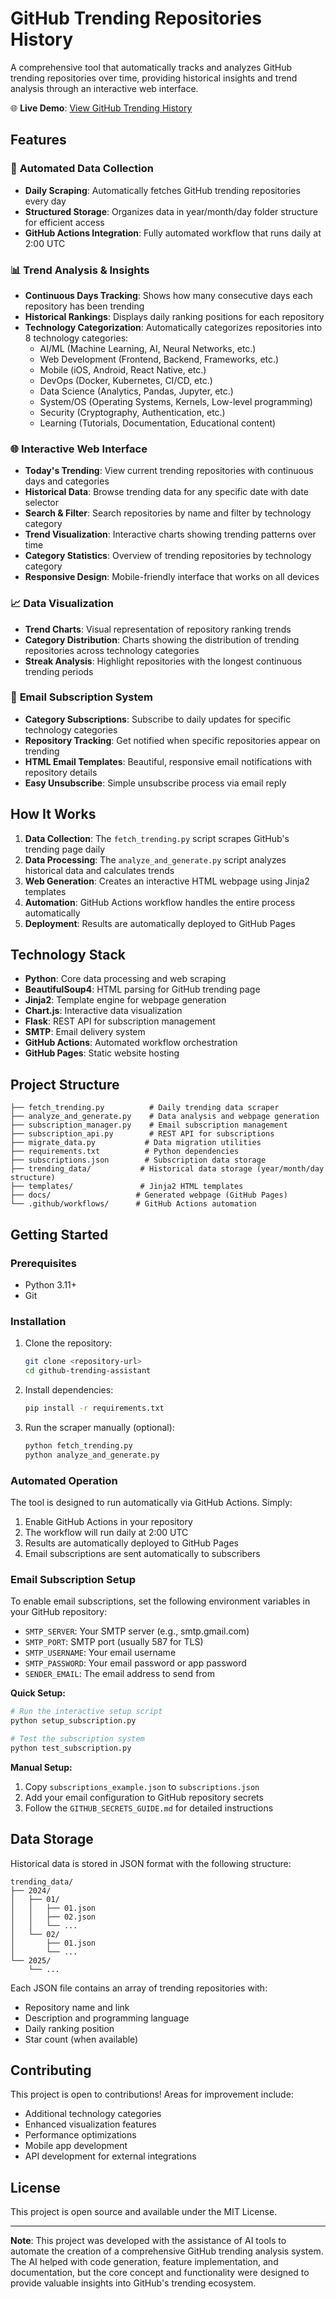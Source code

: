 # GitHub Trending Repositories History

A comprehensive tool that automatically tracks and analyzes GitHub trending repositories over time, providing historical insights and trend analysis through an interactive web interface.

🌐 **Live Demo**: [View GitHub Trending History](https://rand0m42195.github.io/github-trending-repositories-history)

## Features

### 🔄 **Automated Data Collection**
- **Daily Scraping**: Automatically fetches GitHub trending repositories every day
- **Structured Storage**: Organizes data in year/month/day folder structure for efficient access
- **GitHub Actions Integration**: Fully automated workflow that runs daily at 2:00 UTC

### 📊 **Trend Analysis & Insights**
- **Continuous Days Tracking**: Shows how many consecutive days each repository has been trending
- **Historical Rankings**: Displays daily ranking positions for each repository
- **Technology Categorization**: Automatically categorizes repositories into 8 technology categories:
  - AI/ML (Machine Learning, AI, Neural Networks, etc.)
  - Web Development (Frontend, Backend, Frameworks, etc.)
  - Mobile (iOS, Android, React Native, etc.)
  - DevOps (Docker, Kubernetes, CI/CD, etc.)
  - Data Science (Analytics, Pandas, Jupyter, etc.)
  - System/OS (Operating Systems, Kernels, Low-level programming)
  - Security (Cryptography, Authentication, etc.)
  - Learning (Tutorials, Documentation, Educational content)

### 🌐 **Interactive Web Interface**
- **Today's Trending**: View current trending repositories with continuous days and categories
- **Historical Data**: Browse trending data for any specific date with date selector
- **Search & Filter**: Search repositories by name and filter by technology category
- **Trend Visualization**: Interactive charts showing trending patterns over time
- **Category Statistics**: Overview of trending repositories by technology category
- **Responsive Design**: Mobile-friendly interface that works on all devices

### 📈 **Data Visualization**
- **Trend Charts**: Visual representation of repository ranking trends
- **Category Distribution**: Charts showing the distribution of trending repositories across technology categories
- **Streak Analysis**: Highlight repositories with the longest continuous trending periods

### 📧 **Email Subscription System**
- **Category Subscriptions**: Subscribe to daily updates for specific technology categories
- **Repository Tracking**: Get notified when specific repositories appear on trending
- **HTML Email Templates**: Beautiful, responsive email notifications with repository details
- **Easy Unsubscribe**: Simple unsubscribe process via email reply

## How It Works

1. **Data Collection**: The `fetch_trending.py` script scrapes GitHub's trending page daily
2. **Data Processing**: The `analyze_and_generate.py` script analyzes historical data and calculates trends
3. **Web Generation**: Creates an interactive HTML webpage using Jinja2 templates
4. **Automation**: GitHub Actions workflow handles the entire process automatically
5. **Deployment**: Results are automatically deployed to GitHub Pages

## Technology Stack

- **Python**: Core data processing and web scraping
- **BeautifulSoup4**: HTML parsing for GitHub trending page
- **Jinja2**: Template engine for webpage generation
- **Chart.js**: Interactive data visualization
- **Flask**: REST API for subscription management
- **SMTP**: Email delivery system
- **GitHub Actions**: Automated workflow orchestration
- **GitHub Pages**: Static website hosting

## Project Structure

```
├── fetch_trending.py          # Daily trending data scraper
├── analyze_and_generate.py    # Data analysis and webpage generation
├── subscription_manager.py    # Email subscription management
├── subscription_api.py        # REST API for subscriptions
├── migrate_data.py           # Data migration utilities
├── requirements.txt          # Python dependencies
├── subscriptions.json        # Subscription data storage
├── trending_data/           # Historical data storage (year/month/day structure)
├── templates/               # Jinja2 HTML templates
├── docs/                   # Generated webpage (GitHub Pages)
└── .github/workflows/      # GitHub Actions automation
```

## Getting Started

### Prerequisites
- Python 3.11+
- Git

### Installation
1. Clone the repository:
   ```bash
   git clone <repository-url>
   cd github-trending-assistant
   ```

2. Install dependencies:
   ```bash
   pip install -r requirements.txt
   ```

3. Run the scraper manually (optional):
   ```bash
   python fetch_trending.py
   python analyze_and_generate.py
   ```

### Automated Operation
The tool is designed to run automatically via GitHub Actions. Simply:
1. Enable GitHub Actions in your repository
2. The workflow will run daily at 2:00 UTC
3. Results are automatically deployed to GitHub Pages
4. Email subscriptions are sent automatically to subscribers

### Email Subscription Setup
To enable email subscriptions, set the following environment variables in your GitHub repository:
- `SMTP_SERVER`: Your SMTP server (e.g., smtp.gmail.com)
- `SMTP_PORT`: SMTP port (usually 587 for TLS)
- `SMTP_USERNAME`: Your email username
- `SMTP_PASSWORD`: Your email password or app password
- `SENDER_EMAIL`: The email address to send from

**Quick Setup:**
```bash
# Run the interactive setup script
python setup_subscription.py

# Test the subscription system
python test_subscription.py
```

**Manual Setup:**
1. Copy `subscriptions_example.json` to `subscriptions.json`
2. Add your email configuration to GitHub repository secrets
3. Follow the `GITHUB_SECRETS_GUIDE.md` for detailed instructions

## Data Storage

Historical data is stored in JSON format with the following structure:
```
trending_data/
├── 2024/
│   ├── 01/
│   │   ├── 01.json
│   │   ├── 02.json
│   │   └── ...
│   └── 02/
│       ├── 01.json
│       └── ...
└── 2025/
    └── ...
```

Each JSON file contains an array of trending repositories with:
- Repository name and link
- Description and programming language
- Daily ranking position
- Star count (when available)

## Contributing

This project is open to contributions! Areas for improvement include:
- Additional technology categories
- Enhanced visualization features
- Performance optimizations
- Mobile app development
- API development for external integrations

## License

This project is open source and available under the MIT License.

---

**Note**: This project was developed with the assistance of AI tools to automate the creation of a comprehensive GitHub trending analysis system. The AI helped with code generation, feature implementation, and documentation, but the core concept and functionality were designed to provide valuable insights into GitHub's trending ecosystem. 